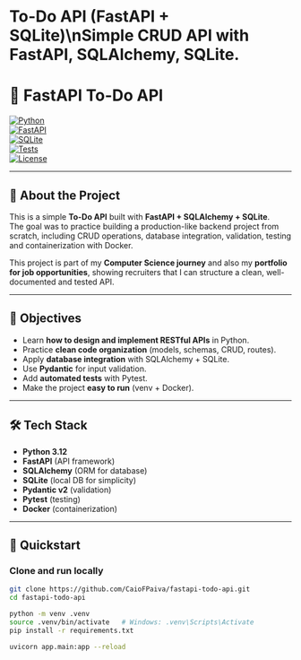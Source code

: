 # To-Do API (FastAPI + SQLite)\nSimple CRUD API with FastAPI, SQLAlchemy, SQLite.

# 📝 FastAPI To-Do API  

[![Python](https://img.shields.io/badge/Python-3.12-blue?logo=python)](https://www.python.org/)  
[![FastAPI](https://img.shields.io/badge/FastAPI-Framework-green?logo=fastapi)](https://fastapi.tiangolo.com/)  
[![SQLite](https://img.shields.io/badge/SQLite-Database-lightgrey?logo=sqlite)](https://www.sqlite.org/)  
[![Tests](https://img.shields.io/badge/tests-pytest-yellow?logo=pytest)](https://docs.pytest.org/)  
[![License](https://img.shields.io/badge/license-MIT-blue)](LICENSE)  

---

## 📌 About the Project
This is a simple **To-Do API** built with **FastAPI + SQLAlchemy + SQLite**.  
The goal was to practice building a production-like backend project from scratch, including CRUD operations, database integration, validation, testing and containerization with Docker.  

This project is part of my **Computer Science journey** and also my **portfolio for job opportunities**, showing recruiters that I can structure a clean, well-documented and tested API.

---

## 🎯 Objectives
- Learn **how to design and implement RESTful APIs** in Python.  
- Practice **clean code organization** (models, schemas, CRUD, routes).  
- Apply **database integration** with SQLAlchemy + SQLite.  
- Use **Pydantic** for input validation.  
- Add **automated tests** with Pytest.  
- Make the project **easy to run** (venv + Docker).  

---

## 🛠️ Tech Stack
- **Python 3.12**  
- **FastAPI** (API framework)  
- **SQLAlchemy** (ORM for database)  
- **SQLite** (local DB for simplicity)  
- **Pydantic v2** (validation)  
- **Pytest** (testing)  
- **Docker** (containerization)

---

## 🚀 Quickstart

### Clone and run locally
```bash
git clone https://github.com/CaioFPaiva/fastapi-todo-api.git
cd fastapi-todo-api

python -m venv .venv
source .venv/bin/activate   # Windows: .venv\Scripts\Activate
pip install -r requirements.txt

uvicorn app.main:app --reload
